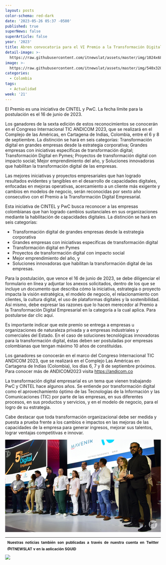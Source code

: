 ```yaml
---
layout: posts
color-schema: red-dark
date: '2023-05-26 05:37 -0500'
published: true
superNews: false
superArticle: false
year: '2023'
title: Abren convocatoria para el VI Premio a la Transformación Digital Empresarial
detail-image: >-
  https://raw.githubusercontent.com/itnewslat/assets/master/img/1024x680/andicom23-g.jpg
image: >-
  https://raw.githubusercontent.com/itnewslat/assets/master/img/540x320/andicom23-p.jpg
categories:
  - Colombia
tags:
  - Actualidad
week: '21'
---
```

El Premio es una iniciativa de CINTEL y PwC. La fecha límite para la postulación es el 16 de junio de 2023.

Los ganadores de la sexta edición de estos reconocimientos se conocerán en el Congreso Internacional TIC ANDICOM 2023, que se realizará en el Complejo de las Américas, en Cartagena de Indias, Colombia, entre el 6 y 8 de septiembre.
La distinción se hará en seis categorías: Transformación digital en grandes empresas desde la estrategia corporativa; Grandes empresas con iniciativas específicas de transformación digital; Transformación Digital en Pymes; Proyectos de transformación digital con impacto social; Mejor emprendimiento del año, y Soluciones innovadoras que habilitan la transformación digital de las empresas.
 
Las mejores iniciativas y proyectos empresariales que han logrado resultados evidentes y tangibles en el desarrollo de capacidades digitales, enfocadas en mejoras operativas, acercamiento a un cliente más exigente y cambios en modelos de negocio, serán reconocidas por sexto año consecutivo con el Premio a la Transformación Digital Empresarial.
 
Esta iniciativa de CINTEL y PwC busca reconocer a las empresas colombianas que han logrado cambios sustanciales en sus organizaciones mediante la habilitación de capacidades digitales. La distinción se hará en seis categorías:

- Transformación digital de grandes empresas desde la estrategia corporativa
- Grandes empresas con iniciativas específicas de transformación digital
- Transformación digital en Pymes
- Proyectos de transformación digital con impacto social
- Mejor emprendimiento del año, y
- Soluciones innovadoras que habilitan la transformación digital de las empresas.

 
Para la postulación, que vence el 16 de junio de 2023, se debe diligenciar el formulario en línea y adjuntar los anexos solicitados, dentro de los que se incluye un documento que describa cómo la iniciativa, estrategia o proyecto impacta la visión estratégica, el modelo de negocio, el relacionamiento con clientes, la cultura digital, el uso de plataformas digitales y la sostenibilidad. Así mismo, debe expresar las razones que lo hacen merecedor al Premio a la Transformación Digital Empresarial en la categoría a la cual aplica. Para postularse dar clic aquí.
 
Es importante indicar que este premio se entrega a empresas u organizaciones de naturaleza privada y a empresas industriales y comerciales del Estado. En el caso de soluciones tecnológicas innovadoras para la transformación digital, éstas deben ser postuladas por empresas colombianas que tengan máximo 10 años de constituidas.
 
Los ganadores se conocerán en el marco del Congreso Internacional TIC ANDICOM 2023, que se realizará en el Complejo Las Américas en Cartagena de Indias (Colombia), los días 6, 7 y 8 de septiembre próximos. Para conocer más de ANDICOM2023 visita https://andicom.co
 
La transformación digital empresarial es un tema que vienen trabajando PwC y CINTEL hace algunos años. Se entiende por transformación digital como el aprovechamiento óptimo de las Tecnologías de la Información y las Comunicaciones (TIC) por parte de las empresas, en sus diferentes procesos, en sus productos y servicios, y en el modelo de negocio, para el logro de su estrategia.
 
Cabe destacar que toda transformación organizacional debe ser medida y puesta a prueba frente a los cambios e impactos en las mejoras de las capacidades de la empresa para generar ingresos, mejorar sus talentos, lograr ventajas competitivas e innovar. 

![](https://raw.githubusercontent.com/itnewslat/assets/master/img/540x320/andicom23-p.jpg)

<table style="height: 42px;" width="569">
<tbody>
<tr>
<td style="text-align: justify;"><sub><strong>Nuestras noticias también son publicadas a través de nuestra cuenta en Twitter <a href="https://twitter.com/itnewslat?lang=es">@ITNEWSLAT</a> y en la aplicación <a href="https://squidapp.co/en/">SQUID</a></strong></sub></td>
</tr>
</tbody>
</table>
<img src="https://tracker.metricool.com/c3po.jpg?hash=56f88a41e39ab42c063cc51676587a04"/>